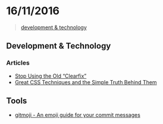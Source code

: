 # 16/11/2016

> [development & technology](#development--technology)


## Development & Technology

### Articles
- [Stop Using the Old “Clearfix”](http://meiert.com/en/blog/20161114/no-clearfix/)
- [Great CSS Techniques and the Simple Truth Behind Them](http://meiert.com/en/blog/20080311/great-css-techniques/)

## Tools
- [gitmoji - An emoji guide for your commit messages](https://gitmoji.carloscuesta.me/)